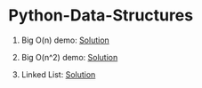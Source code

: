 # Python-Data-Structures

1. Big O(n) demo: [Solution](https://github.com/ruchakhopkar/Python-Data-Structures/blob/main/Big_O_n_demo.py)

2. Big O(n^2) demo: [Solution](https://github.com/ruchakhopkar/Python-Data-Structures/tree/main)
   
3. Linked List: [Solution](https://github.com/ruchakhopkar/Python-Data-Structures/blob/main/LinkedList.py)

